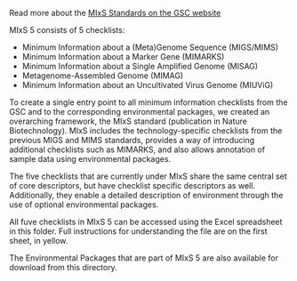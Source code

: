 Read more about the [MIxS Standards on the GSC website](https://press3.mcs.anl.gov/gensc/mixs/)

MIxS 5 consists of 5 checklists:
- Minimum Information about a (Meta)Genome Sequence (MIGS/MIMS)
- Minimum Information about a Marker Gene (MIMARKS)
- Minimum Information about a Single Amplified Genome (MISAG) 
- Metagenome-Assembled Genome (MIMAG)
- Minimum Information about an Uncultivated Virus Genome (MIUViG)

To create a single entry point to all minimum information checklists from the GSC and to the corresponding environmental packages, we created an overarching framework, the MIxS standard (publication in Nature Biotechnology). MIxS includes the technology-specific checklists from the previous MIGS and MIMS standards, provides a way of introducing additional checklists such as MIMARKS, and also allows annotation of sample data using environmental packages.

The five checklists that are currently under MIxS share the same central set of core descriptors, but have checklist specific descriptors as well. Additionally, they enable a detailed description of environment through the use of optional environmental packages.

All fuve checklists in MIxS 5 can be accessed using the Excel spreadsheet in this folder. Full instructions for understanding the file are on the first sheet, in yellow.

The Environmental Packages that are part of MIxS 5 are also available for download from this directory.
